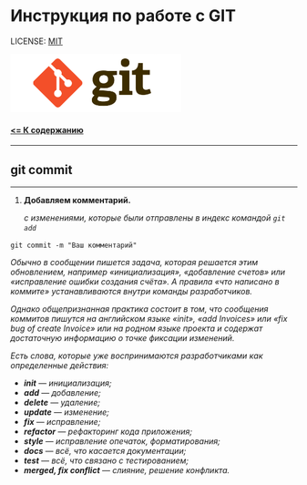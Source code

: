# Инструкция по работе с GIT

LICENSE: [MIT](license.md)

<img src="../assets/logo-git.png" alt="logo" width=300>

#### [<= К содержанию](../readme.md)

---

## git commit

---

1. **Добавляем комментарий.**

   _с изменениями, которые были отправлены в индекс командой `git add`_

```
git commit -m "Ваш комментарий"
```

_Обычно в сообщении пишется задача, которая решается этим обновлением, например «инициализация», «добавление счетов» или «исправление ошибки создания счёта». А правила «что написано в коммите» устанавливаются внутри команды разработчиков._

_Однако общепризнанная практика состоит в том, что сообщения коммитов пишутся на английском языке «init», «add Invoices» или «fix bug of create Invoice» или на родном языке проекта и содержат достаточную информацию о точке фиксации изменений._

_Есть слова, которые уже воспринимаются разработчиками как определенные действия:_

- **_init_** — _инициализация;_
- **_add_** — _добавление;_
- **_delete_** — _удаление;_
- **_update_** — _изменение;_
- **_fix_** — _исправление;_
- **_refactor_** — _рефакторинг кода приложения;_
- **_style_** — _исправление опечаток, форматирования;_
- **_docs_** — _всё, что касается документации;_
- **_test_** — _всё, что связано с тестированием;_
- **_merged, fix conflict_** — _слияние, решение конфликта._

